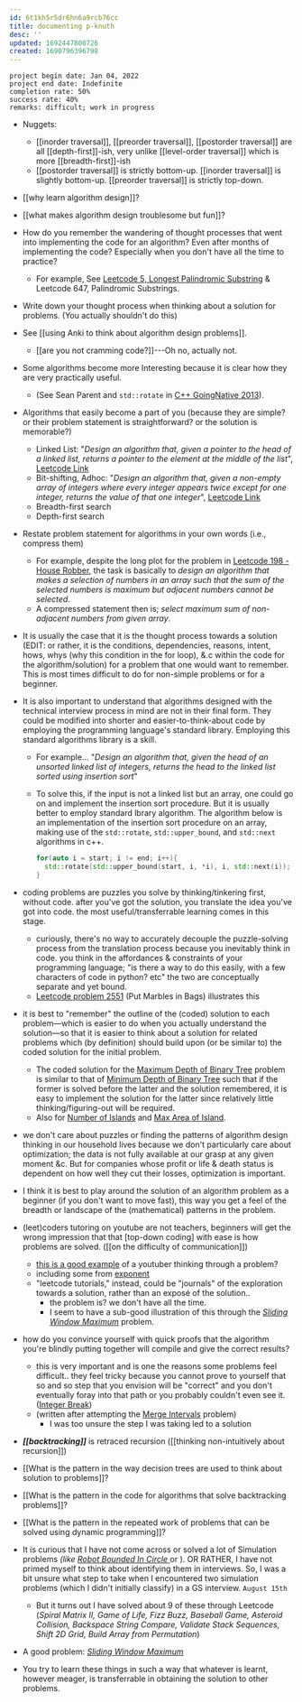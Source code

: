 ```yaml
---
id: 6t1kh5r5dr6hn6a9rcb76cc
title: documenting p-knuth
desc: ''
updated: 1692447800726
created: 1690796396798
---
```


`project begin date: Jan 04, 2022`  
`project end date: Indefinite`  
`completion rate: 50%`  
`success rate: 40%`  
`remarks: difficult; work in progress`

- Nuggets:
  - [[inorder traversal]], [[preorder traversal]], [[postorder traversal]] are all [[depth-first]]-ish, very unlike [[level-order traversal]] which is more [[breadth-first]]-ish
  - [[postorder traversal]] is strictly bottom-up. [[inorder traversal]] is slightly bottom-up. [[preorder traversal]] is strictly top-down.

- [[why learn algorithm design]]?
- [[what makes algorithm design troublesome but fun]]?
- How do you remember the wandering of thought processes that went into implementing the code for an algorithm? Even after months of implementing the code? Especially when you don't have all the time to practice?
  - For example, See [Leetcode 5, Longest Palindromic Substring]() & Leetcode 647, Palindromic Substrings.
- Write down your thought process when thinking about a solution for problems. (You actually shouldn't do this)
- See [[using Anki to think about algorithm design problems]].
  - [[are you not cramming code?]]---Oh no, actually not.
- Some algorithms become more Interesting because it is clear how they are very practically useful.
  - (See Sean Parent and `std::rotate` in [C++ GoingNative 2013](https://www.youtube.com/watch?v=W2tWOdzgXHA&t=2396s)).
- Algorithms that easily become a part of you (because they are simple? or their problem statement is straightforward? or the solution is memorable?)
  - Linked List: "_Design an algorithm that, given a pointer to the head of a linked list, returns a pointer to the element at the middle of the list_", [Leetcode Link](https://leetcode.com/problems/middle-of-the-linked-list/)
  - Bit-shifting, Adhoc: "_Design an algorithm that, given a non-empty array of integers where every integer appears twice except for one integer, returns the value of that one integer_", [Leetcode Link](https://leetcode.com/problems/single-number/)
  - Breadth-first search
  - Depth-first search
- Restate problem statement for algorithms in your own words (i.e., compress them)
  - For example, despite the long plot for the problem in [Leetcode 198 - House Robber](https://leetcode.com/problems/house-robber/), the task is basically to _design an algorithm that makes a selection of numbers in an array such that the sum of the selected numbers is maximum but adjacent numbers cannot be selected_.
  - A compressed statement then is; _select maximum sum of non-adjacent numbers from given array_.
- It is usually the case that it is the thought process towards a solution (EDIT: or rather, it is the conditions, dependencies, reasons, intent, hows, whys (why this condition in the for loop), &.c within the code for the algorithm/solution) for a problem that one would want to remember. This is most times difficult to do for non-simple problems or for a beginner.
- It is also important to understand that algorithms designed with the technical interview process in mind are not in their final form. They could be modified into shorter and easier-to-think-about code by employing the programming language's standard library. Employing this standard algorithms library is a skill.
  - For example... "_Design an algorithm that, given the head of an unsorted linked list of integers, returns the head to the linked list sorted using insertion sort_"
  - To solve this, if the input is not a linked list but an array, one could go on and implement the insertion sort procedure. But it is usually better to employ standard lbrary algorithm. The algorithm below is an implementation of the insertion sort procedure on an array, making use of the `std::rotate`, `std::upper_bound`, and `std::next` algorithms in c++.

    ```cpp
    for(auto i = start; i != end; i++){
      std::rotate(std::upper_bound(start, i, *i), i, std::next(i));
    }
    ```
- coding problems are puzzles you solve by thinking/tinkering first, without code. after you've got the solution, you translate the idea you've got into code. the most useful/transferrable learning comes in this stage.
  - curiously, there's no way to accurately decouple the puzzle-solving process from the translation process because you inevitably think in code. you think in the affordances & constraints of your programming language; "is there a way to do this easily, with a few characters of code in python? etc" the two are conceptually separate and yet bound.
  - [Leetcode problem 2551](https://leetcode.com/problems/put-marbles-in-bags/) (Put Marbles in Bags) illustrates this
- it is best to "remember" the outline of the (coded) solution to each problem—which is easier to do when you actually understand the solution—so that it is easier to think about a solution for related problems which (by definition) should build upon (or be similar to) the coded solution for the initial problem.
  - The coded solution for the [Maximum Depth of Binary Tree](https://leetcode.com/problems/maximum-depth-of-binary-tree/) problem is similar to that of [Minimum Depth of Binary Tree](https://leetcode.com/problems/minimum-depth-of-binary-tree/) such that if the former is solved before the latter and the solution remembered, it is easy to implement the solution for the latter since relatively little thinking/figuring-out will be required.
  - Also for [Number of Islands](https://leetcode.com/problems/number-of-islands) and [Max Area of Island](https://leetcode.com/problems/max-area-of-island/).
- we don't care about puzzles or finding the patterns of algorithm design thinking in our household lives because we don't particularly care about optimization; the data is not fully available at our grasp at any given moment &c. But for companies whose profit or life & death status is dependent on how well they cut their losses, optimization is important.
- I think it is best to play around the solution of an algorithm problem as a beginner (if you don't want to move fast), this way you get a feel of the breadth or landscape of the (mathematical) patterns in the problem.
- (leet)coders tutoring on youtube are not teachers, beginners will get the wrong impression that that [top-down coding] with ease is how problems are solved. ([[on the difficulty of communication]])
  - [this is a good example](https://youtu.be/yiAaGRWdqVA) of a youtuber thinking through a problem?
  - including some from [exponent](https://www.youtube.com/@tryexponent/videos)
  - "leetcode tutorials," instead, could be "journals" of the exploration towards a solution, rather than an exposé of the solution..
    - the problem is? we don't have all the time.
    - I seem to have a sub-good illustration of this through the _[Sliding Window Maximum](https://leetcode.com/problems/sliding-window-maximum/)_ problem.
- how do you convince yourself with quick proofs that the algorithm you're blindly putting together will compile and give the correct results?
  - this is very important and is one the reasons some problems feel difficult.. they feel tricky because you cannot prove to yourself that so and so step that you envision will be "correct" and you don't eventually foray into that path or you probably couldn't even see it. ([Integer Break](https://leetcode.com/problems/integer-break/))
  - (written after attempting the [Merge Intervals](https://leetcode.com/problems/merge-intervals/) problem)
    - I was too unsure the step I was taking led to a solution
- **_[[backtracking]]_** is retraced recursion ([[thinking non-intuitively about recursion]])
- [[What is the pattern in the way decision trees are used to think about solution to problems]]?
- [[What is the pattern in the code for algorithms that solve backtracking problems]]?
- [[What is the pattern in the repeated work of problems that can be solved using dynamic programming]]?
- It is curious that I have not come across or solved a lot of Simulation problems _(like [Robot Bounded In Circle
](https://leetcode.com/problems/robot-bounded-in-circle/)_ or []()). OR RATHER, I have not primed myself to think about identifying them in interviews. So, I was a bit unsure what step to take when I encountered two simulation problems (which I didn't initially classify) in a GS interview. `August 15th`
  - But it turns out I have solved about 9 of these through Leetcode (_Spiral Matrix II, Game of Life, Fizz Buzz, Baseball Game, Asteroid Collision, Backspace String Compare, Validate Stack Sequences, Shift 2D Grid, Build Array from Permutation_)
- A good problem: _[Sliding Window Maximum](https://leetcode.com/problems/sliding-window-maximum/)_
- You try to learn these things in such a way that whatever is learnt, however meager, is transferrable in obtaining the solution to other problems.
